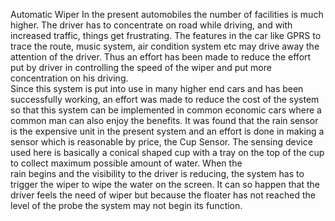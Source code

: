  Automatic  Wiper  In    the    present    automobiles    the    number    of    facilities    is  much    higher.  The  driver  has  to      concentrate    on    road    while  driving,    and    with    increased    traffic,    things    get    frustrating. 
 The features  in  the  car  like  GPRS  to  trace  the  route,  music  system,    air    condition   system  etc  may  drive  away  the attention  of  the  driver.  Thus  an  effort  has  been  made  to reduce  the  effort  put  by  driver  in  controlling  the  speed  of the wiper and put more concentration on his driving.  
 Since  this  system  is  put  into  use  in  many  higher  end  cars  and    has    been    successfully    working,  an    effort    was    made    to  reduce    the    cost    of    the    system    so    that    this    system    can    be implemented   in  common  economic  cars  where  a  common man  can also enjoy the benefits. It was  found  that  the  rain  sensor  is  the  expensive  unit  in  the  present  system  and an effort is done in making  a  sensor  which  is  reasonable by price, the Cup Sensor. The sensing device  used  here  is basically    a    conical   shaped  cup  with  a tray  on  the  top  of  the  cup  to  collect  maximum  possible  amount    of    water.  When    the    
 rain    begins    and    the    visibility    to    the    driver    is reducing,  the  system  has  to trigger  the  wiper  to  wipe  the water  on  the  screen.  It  can  so  happen  that  the  driver  feels the  need  of  wiper  but  because  the  floater has  not  reached the  level   of  the  probe  the  system   may   not  begin   its function.
